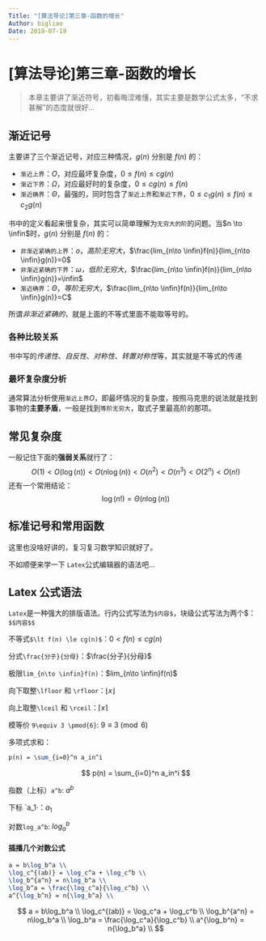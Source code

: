 ```yaml
---
Title: "[算法导论]第三章-函数的增长"
Author: bigliao
Date: 2019-07-19
---
```


# [算法导论]第三章-函数的增长

>  本章主要讲了渐近符号，初看晦涩难懂，其实主要是数学公式太多，“不求甚解”的态度就很好...

## 渐近记号
主要讲了三个渐近记号，对应三种情况，$g(n)$ 分别是 $f(n)$ 的：

- `渐近上界`：$O$，对应最坏复杂度，$0\le f(n) \le cg(n)$
-  `渐近下界`：$\Omega$，对应最好时的复杂度，$0\le cg(n) \le f(n)$
-  `渐近确界`：$\Theta$，最强的，同时包含了`渐近上界`和`渐近下界`，$0\le c_1g(n) \le f(n) \le c_2g(n)$

书中的定义看起来很复杂，其实可以简单理解为`无穷大的阶`的问题。当$n \to \infin$时，$g(n)$ 分别是 $f(n)$ 的：

- `非渐近紧确的上界`：$o$，*高阶无穷大*，$\frac{lim_{n\to \infin}f(n)}{lim_{n\to \infin}g(n)}=0$
- `非渐近紧确的下界`：$\omega$*，低阶无穷大*，$\frac{lim_{n\to \infin}f(n)}{lim_{n\to \infin}g(n)}=\infin$
- `渐近确界`：$\Theta$，*等阶无穷大*，$\frac{lim_{n\to \infin}f(n)}{lim_{n\to \infin}g(n)}=C$

所谓*非渐近紧确的*，就是上面的不等式里面不能取等号的。

### 各种比较关系

书中写的*传递性*、*自反性*、*对称性*、*转置对称性*等，其实就是不等式的传递

### 最坏复杂度分析

通常算法分析使用`渐近上界`$O$，即最坏情况的复杂度，按照马克思的说法就是找到事物的**主要矛盾**，一般是找到`等阶无穷大`，取式子里最高阶的那项。

## 常见复杂度

一般记住下面的**强弱关系**就行了：
$$
O(1) \lt O(\log(n)) \lt O(n\log(n)) \lt O(n^2) \lt O(n^3) \lt O(2^n) \lt O(n!)
$$
还有一个常用结论：
$$
\log(n!) = \Theta(n\log(n))
$$


## 标准记号和常用函数

这里也没啥好讲的，复习复习数学知识就好了。

不如顺便来学一下 `Latex`公式编辑器的语法吧...

## Latex 公式语法

`Latex`是一种强大的排版语法。行内公式写法为`$内容$`，块级公式写法为两个\$：`$$内容$$`

不等式`$\lt f(n) \le cg(n)$`：$0\lt f(n) \le cg(n)$

分式`\frac{分子}{分母}`：$\frac{分子}{分母}$

极限`lim_{n\to \infin}f(n)`：$lim_{n\to \infin}f(n)$

向下取整`\lfloor` 和 `\rfloor`：$\lfloor x \rfloor$

向上取整`\lceil` 和 `\rceil`：$\lceil x \rceil$

模等价 `9\equiv 3 \pmod{6}`:  $9\equiv 3 \pmod{6}$ 

多项式求和：

```latex
p(n) = \sum_{i=0}^n a_in^i
```

$$
p(n) = \sum_{i=0}^n a_in^i
$$

指数（上标）`a^b`:  $a^b$

下标 `a_1·：$a_1$

对数`log_a^b`: $log_a^b$

#### 插播几个对数公式

```latex
a = b\log_b^a \\
\log_c^{(ab)} = \log_c^a + \log_c^b \\
\log_b^{a^n} = n\log_b^a \\
\log_b^a = \frac{\log_c^a}{\log_c^b} \\
a^{\log_b^n} = n{\log_b^a} \\
```


$$
a = b\log_b^a \\
\log_c^{(ab)} = \log_c^a + \log_c^b \\
\log_b^{a^n} = n\log_b^a \\
\log_b^a = \frac{\log_c^a}{\log_c^b} \\
a^{\log_b^n} = n{\log_b^a} \\
$$


